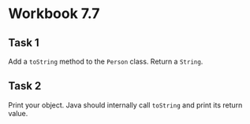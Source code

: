 # Workbook 7.7

## Task 1
Add a <code>toString</code> method to the <code>Person</code> class. Return a <code>String</code>.

## Task 2
Print your object. Java should internally call <code>toString</code> and print its return value.
